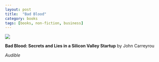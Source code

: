```yaml
---
layout: post
title:  "Bad Blood"
category: books
tags: [books, non-fiction, business]
---
```


<a target="_blank"  href="https://www.amazon.com/gp/product/B078VW3VM7/ref=as_li_tl?ie=UTF8&camp=1789&creative=9325&creativeASIN=B078VW3VM7&linkCode=as2&tag=42models-20&linkId=0e9106ae9e4cb6550c634f8fe8cb14da"><img border="0" src="//ws-na.amazon-adsystem.com/widgets/q?_encoding=UTF8&MarketPlace=US&ASIN=B078VW3VM7&ServiceVersion=20070822&ID=AsinImage&WS=1&Format=_SL250_&tag=42models-20" ></a><img src="//ir-na.amazon-adsystem.com/e/ir?t=42models-20&l=am2&o=1&a=B078VW3VM7" width="1" height="1" border="0" alt="" style="border:none !important; margin:0px !important;" />

**Bad Blood: Secrets and Lies in a Silicon Valley Startup** by John Carreyrou

*Audible*

